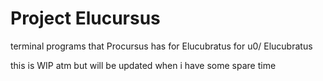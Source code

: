 # Project Elucursus
terminal programs that Procursus has for Elucubratus for u0/ Elucubratus

this is WIP atm but will be updated when i have some spare time
